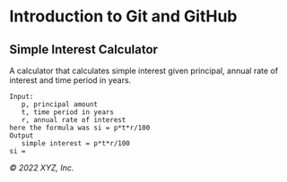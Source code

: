# Introduction to Git and GitHub

## Simple Interest Calculator

A calculator that calculates simple interest given principal, annual rate of interest and time period in years.

```
Input:
   p, principal amount
   t, time period in years
   r, annual rate of interest
here the formula was si = p*t*r/100
Output
   simple interest = p*t*r/100
si =
```

_© 2022 XYZ, Inc._
